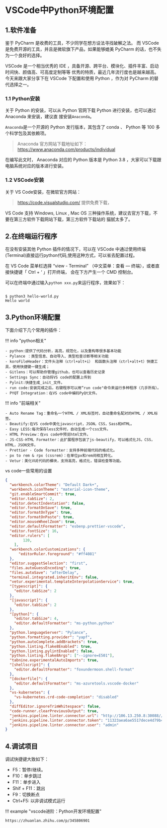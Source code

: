 # VSCode中Python环境配置


## 1.软件准备

鉴于 PyCharm 是收费的工具，不少同学在想方设法寻找破解之法。
而 VSCode 是免费开源的工具，并且是微软旗下产品，如果能够媲美 PyCharm 的话，也不失为一个良好的选择。

VSCode 是一个相当优秀的 IDE ，具备开源、跨平台、模块化、插件丰富、启动时间快、颜值高、可高度定制等等
优秀的特质，最近几年流行度也是越来越高。
今天来跟大家分享下在 VSCode 下配置和使用 Python ，作为对 PyCharm 的替代选择之一。

### 1.1 Python安装

关于 Python 的安装，可以从 Python 官网下载 Python 进行安装，也可以通过 Anaconda 来安装，建议直
接安装`Anaconda`。

`Anaconda`是一个开源的 Python 发行版本，其包含了 conda 、 Python 等 100 多个科学包及其依赖项。

> Anaconda 官方网站下载地址如下：
> https://www.anaconda.com/products/individual

在编写此文时， Anaconda 对应的 Python 版本是 Python 3.8 ，大家可以下载跟电脑系统对应的版本进行安装。



### 1.2 VSCode安装

关于 VS Code安装，在微软官方网站：

> https://code.visualstudio.com/ 提供免费下载， 

VS Code 支持 Windows, Linux , Mac OS 三种操作系统，建议去官方下载，不要在第三方软件下载网站下载，第三方软件下载站的
猫腻太多了。



## 2.在终端运行程序
在没有安装其他 Python 插件的情况下，可以在 VSCode 中通过使用终端(Terminal)直接运行python代码,使用这种方式，可以省去配置过程。

在 VS Code 菜单栏选择 “view - Terminal” （中文菜单：查看 — 终端），或者直接快捷键「 Ctrl + ‘ 」打开终端，
会在下方产生一个 CMD 控制台。

可以在终端中通过输入`python xxx.py`来运行程序，效果如下：
```shell

$ python3 hello-world.py 
Hello world
```

## 3.Python环境配置

下面介绍下几个常用的插件：

!!! info "python相关"
    
    - python:提供了代码分析，高亮，规范化，以及重构等很多基本功能
    - Pylance ：类型信息、自动导入、类型检查诊断等相关功能
    - koroFileHeader：文件头注释（ctrl+alt+i） 和函数头注释（ctrl+alt+t）快捷工具，使用快捷键一键生成；
    - Gitlens：可以帮助你管理github，也可以查看历史记录
    - Settings Sync：自动将VS code的配置上传到
    - Pylnit:快捷生成_init_文件。
    - run code:安装完成之后，右键程序可以用“run code"命令来运行多种程序（几乎所有）。
    - PYQT Integration：在VS code中编码PyQt文件。





!!! info "前端相关"

    - Auto Rename Tag：重命名一个HTML / XML标签时，自动重命名配对的HTML / XML标签。
    - Beautify:在VS code中美化javascript，JSON，CSS，Sass和HTML。
    - Easy LESS:每次保存less文件时，自动生成一个css文件。
    - HTML Preview：在vs code中预览html文件。
    - JS-CSS-HTML Formatter：此扩展程序包装了js-beautify，可以格式化JS，CSS，HTML，JSON文件。
    - Prettier - Code formatter：支持多种前端代码的格式化。
    - px to rem & rpx (cssrem)：在单位px和rem间相互转化。
    - Vetur：美化VUE代码的模块，支持高亮，格式化，错误检查等功能。



vs code一些常用的设置

```json
{
  "workbench.colorTheme": "Default Dark+",
  "workbench.iconTheme": "material-icon-theme",
  "git.enableSmartCommit": true,
  "editor.tabSize": 2,
  "editor.detectIndentation": false,
  "editor.formatOnSave": true,
  "editor.formatOnType": true,
  "editor.formatOnPaste": true,
  "editor.mouseWheelZoom": true,
  "editor.defaultFormatter": "esbenp.prettier-vscode",
  "editor.fontSize": 16,
  "editor.rulers": [
        120,
    ],
  "workbench.colorCustomizations": {
      "editorRuler.foreground": "#ff4081"
  },
  "editor.suggestSelection": "first",
  "files.autoGuessEncoding": true,
  "files.autoSave": "afterDelay",
  "terminal.integrated.inheritEnv": false,
  "vetur.experimental.templateInterpolationService": true,
  "[typescript]": {
    "editor.tabSize": 2
  },
  "[javascript]": {
    "editor.tabSize": 2
  },
  "[python]": {
    "editor.tabSize": 4,
    "editor.defaultFormatter": "ms-python.python"
  },
  "python.languageServer": "Pylance",
  "python.formatting.provider": "yapf",
  "python.autoComplete.addBrackets": true,
  "python.linting.flake8Enabled": true,
  "python.linting.pylintEnabled": false,
  "python.linting.flake8Args": ["--ignore=E501"],
  "tabnine.experimentalAutoImports": true,
  "[shellscript]": {
    "editor.defaultFormatter": "foxundermoon.shell-format"
  },
  "[dockerfile]": {
    "editor.defaultFormatter": "ms-azuretools.vscode-docker"
  },
  "vs-kubernetes": {
    "vs-kubernetes.crd-code-completion": "disabled"
  },
  "diffEditor.ignoreTrimWhitespace": false,
  "code-runner.clearPreviousOutput": true,
  "jenkins.pipeline.linter.connector.url": "http://106.13.250.8:30088//pipeline-model-converter/validate",
  "jenkins.pipeline.linter.connector.token": "11323aea6ae5517dece4d79b40bcf5ad6e",
  "jenkins.pipeline.linter.connector.user": "admin"
}
```



## 4.调试项目

调试快捷键大致如下：

- F5：暂停/继续。 
- F10：单步跳过 
- F11：单步进入 
- Shif + F11：跳出
- F9：切换断点 
- Ctrl+F5: 以非调试模式运行







!!! example "vscode进阶：Python开发环境配置"


    https://zhuanlan.zhihu.com/p/345806901